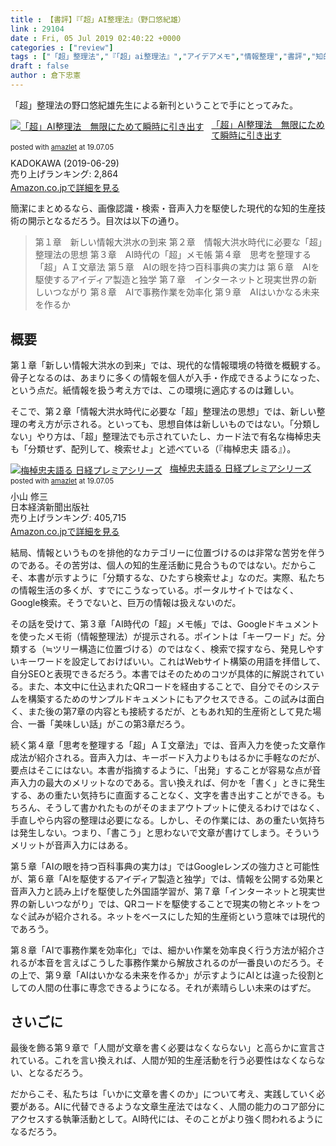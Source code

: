 ```yaml
---
title : 【書評】『「超」AI整理法』（野口悠紀雄）
link : 29104
date : Fri, 05 Jul 2019 02:40:22 +0000
categories : ["review"]
tags : ["「超」整理法","『「超」ai整理法』","アイデアメモ","情報整理","書評","知的生産の技術","野口悠紀雄"]
draft : false
author : 倉下忠憲
---
```


「超」整理法の野口悠紀雄先生による新刊ということで手にとってみた。

<div class="amazlet-box" style="margin-bottom:0px;"><div class="amazlet-image" style="float:left;margin:0px 12px 1px 0px;"><a href="http://www.amazon.co.jp/exec/obidos/ASIN/B07TK662QD/rashita1000-22/ref=nosim/" name="amazletlink" target="_blank" rel="noopener noreferrer"><img src="https://images-fe.ssl-images-amazon.com/images/I/41qt4wIUS7L._SL160_.jpg" alt="「超」AI整理法　無限にためて瞬時に引き出す" style="border: none;" /></a></div><div class="amazlet-info" style="line-height:120%; margin-bottom: 10px"><div class="amazlet-name" style="margin-bottom:10px;line-height:120%"><a href="http://www.amazon.co.jp/exec/obidos/ASIN/B07TK662QD/rashita1000-22/ref=nosim/" name="amazletlink" target="_blank" rel="noopener noreferrer">「超」AI整理法　無限にためて瞬時に引き出す</a><div class="amazlet-powered-date" style="font-size:80%;margin-top:5px;line-height:120%">posted with <a href="http://www.amazlet.com/" title="amazlet" target="_blank" rel="noopener noreferrer">amazlet</a> at 19.07.05</div></div><div class="amazlet-detail">KADOKAWA (2019-06-29)<br />売り上げランキング: 2,864<br /></div><div class="amazlet-sub-info" style="float: left;"><div class="amazlet-link" style="margin-top: 5px"><a href="http://www.amazon.co.jp/exec/obidos/ASIN/B07TK662QD/rashita1000-22/ref=nosim/" name="amazletlink" target="_blank" rel="noopener noreferrer">Amazon.co.jpで詳細を見る</a></div></div></div><div class="amazlet-footer" style="clear: left"></div></div>

簡潔にまとめるなら、画像認識・検索・音声入力を駆使した現代的な知的生産技術の開示となるだろう。目次は以下の通り。

<blockquote>
第１章　新しい情報大洪水の到来
第２章　情報大洪水時代に必要な「超」整理法の思想
第３章　AI時代の「超」メモ帳
第４章　思考を整理する「超」ＡＩ文章法
第５章　AIの眼を持つ百科事典の実力は
第６章　AIを駆使するアイディア製造と独学
第７章　インターネットと現実世界の新しいつながり
第８章　AIで事務作業を効率化
第９章　AIはいかなる未来を作るか 
</blockquote>

<h2>概要</h2>

第１章「新しい情報大洪水の到来」では、現代的な情報環境の特徴を概観する。骨子となるのは、あまりに多くの情報を個人が入手・作成できるようになった、という点だ。紙情報を扱う考え方では、この環境に適応するのは難しい。

そこで、第２章「情報大洪水時代に必要な「超」整理法の思想」では、新しい整理の考え方が示される。といっても、思想自体は新しいものではない。「分類しない」やり方は、「超」整理法でも示されていたし、カード法で有名な梅棹忠夫も「分類せず、配列して、検索せよ」と述べている（『梅棹忠夫 語る』）。

<div class="amazlet-box" style="margin-bottom:0px;"><div class="amazlet-image" style="float:left;margin:0px 12px 1px 0px;"><a href="http://www.amazon.co.jp/exec/obidos/ASIN/4532260973/rashita1000-22/ref=nosim/" name="amazletlink" target="_blank" rel="noopener noreferrer"><img src="https://images-fe.ssl-images-amazon.com/images/I/31Hg5qo5ceL._SL160_.jpg" alt="梅棹忠夫語る 日経プレミアシリーズ" style="border: none;" /></a></div><div class="amazlet-info" style="line-height:120%; margin-bottom: 10px"><div class="amazlet-name" style="margin-bottom:10px;line-height:120%"><a href="http://www.amazon.co.jp/exec/obidos/ASIN/4532260973/rashita1000-22/ref=nosim/" name="amazletlink" target="_blank" rel="noopener noreferrer">梅棹忠夫語る 日経プレミアシリーズ</a><div class="amazlet-powered-date" style="font-size:80%;margin-top:5px;line-height:120%">posted with <a href="http://www.amazlet.com/" title="amazlet" target="_blank" rel="noopener noreferrer">amazlet</a> at 19.07.05</div></div><div class="amazlet-detail">小山 修三 <br />日本経済新聞出版社 <br />売り上げランキング: 405,715<br /></div><div class="amazlet-sub-info" style="float: left;"><div class="amazlet-link" style="margin-top: 5px"><a href="http://www.amazon.co.jp/exec/obidos/ASIN/4532260973/rashita1000-22/ref=nosim/" name="amazletlink" target="_blank" rel="noopener noreferrer">Amazon.co.jpで詳細を見る</a></div></div></div><div class="amazlet-footer" style="clear: left"></div></div>


結局、情報というものを排他的なカテゴリーに位置づけるのは非常な苦労を伴うのである。その苦労は、個人の知的生産活動に見合うものではない。だからこそ、本書が示すように「分類するな、ひたすら検索せよ」なのだ。実際、私たちの情報生活の多くが、すでにこうなっている。ポータルサイトではなく、Google検索。そうでないと、巨万の情報は扱えないのだ。

その話を受けて、第３章「AI時代の「超」メモ帳」では、Googleドキュメントを使ったメモ術（情報整理法）が提示される。ポイントは「キーワード」だ。分類する（≒ツリー構造に位置づける）のではなく、検索で探すなら、発見しやすいキーワードを設定しておけばいい。これはWebサイト構築の用語を拝借して、自分SEOと表現できるだろう。本書ではそのためのコツが具体的に解説されている。また、本文中に仕込まれたQRコードを経由することで、自分でそのシステムを構築するためのサンプルドキュメントにもアクセスできる。この試みは面白く、また後の第7章の内容とも接続するだが、ともあれ知的生産術として見た場合、一番「美味しい話」がこの第3章だろう。

続く第４章「思考を整理する「超」ＡＩ文章法」では、音声入力を使った文章作成法が紹介される。音声入力は、キーボード入力よりもはるかに手軽なのだが、要点はそこにはない。本書が指摘するように、「出発」することが容易な点が音声入力の最大のメリットなのである。言い換えれば、何かを「書く」ときに発生する、あの重たい気持ちに直面することなく、文字を書き出すことができる。もちろん、そうして書かれたものがそのままアウトプットに使えるわけではなく、手直しやら内容の整理は必要になる。しかし、その作業には、あの重たい気持ちは発生しない。つまり、「書こう」と思わないで文章が書けてしまう。そういうメリットが音声入力にはある。

第５章「AIの眼を持つ百科事典の実力は」ではGoogleレンズの強力さと可能性が、第６章「AIを駆使するアイディア製造と独学」では、情報を公開する効果と音声入力と読み上げを駆使した外国語学習が、第７章「インターネットと現実世界の新しいつながり」では、QRコードを駆使することで現実の物とネットをつなぐ試みが紹介される。ネットをベースにした知的生産術という意味では現代的であろう。

第８章「AIで事務作業を効率化」では、細かい作業を効率良く行う方法が紹介されるが本音を言えばこうした事務作業から解放されるのが一番良いのだろう。その上で、第９章「AIはいかなる未来を作るか」が示すようにAIとは違った役割としての人間の仕事に専念できるようになる。それが素晴らしい未来のはずだ。

<h2>さいごに</h2>

最後を飾る第９章で「人間が文章を書く必要はなくならない」と高らかに宣言されている。これを言い換えれば、人間が知的生産活動を行う必要性はなくならない、となるだろう。

だからこそ、私たちは「いかに文章を書くのか」について考え、実践していく必要がある。AIに代替できるような文章生産法ではなく、人間の能力のコア部分にアクセスする執筆活動として。AI時代には、そのことがより強く問われるようになるだろう。